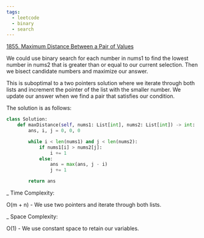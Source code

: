 ```yaml
---
tags:
  - leetcode
  - binary
  - search
---
```


<a href="https://leetcode.com/problems/maximum-distance-between-a-pair-of-values/">
1855. Maximum Distance Between a Pair of Values</a>

We could use binary search for each number in nums1 to find the lowest number in
nums2 that is greater than or equal to our current selection. Then we bisect
candidate numbers and maximize our answer.

This is suboptimal to a two pointers solution where we iterate through both
lists and increment the pointer of the list with the smaller number. We update
our answer when we find a pair that satisfies our condition.

The solution is as follows:

```python
class Solution:
    def maxDistance(self, nums1: List[int], nums2: List[int]) -> int:
        ans, i, j = 0, 0, 0

        while i < len(nums1) and j < len(nums2):
            if nums1[i] > nums2[j]:
                i += 1
            else:
                ans = max(ans, j - i)
                j += 1

        return ans
```

\_ Time Complexity:

O(m + n) - We use two pointers and iterate through both lists.

\_ Space Complexity:

O(1) - We use constant space to retain our variables.
